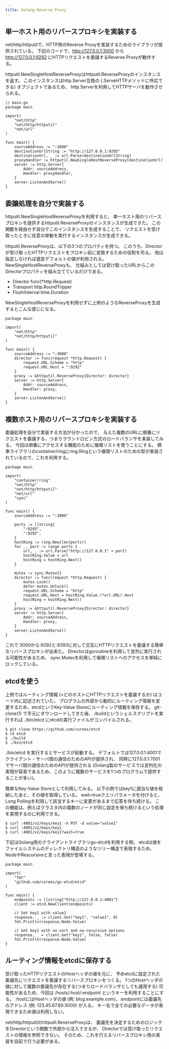 ```yaml
---
title: Golang Reverse Proxy
---
```


## 単一ホスト用のリバースプロキシを実装する
net/http/httputilで、HTTP用のReverse Proxyを実装するためのライブラリが提供されている。
下記のコードで、http://127.0.0.1:3000 から http://127.0.0.1:9292 にHTTPリクエストを委譲するReverse Proxyが動作する。

httputil.NewSingleHostReverseProxyはhttputil.ReverseProxyのインスタンスを返す。
このインスタンスはhttp.Server互換の (.ServeHTTPメソッドに呼応できる) オブジェクトであるため、
http.Serverを利用してHTTPサーバを動作させられる。

```
// main.go
package main

import(
	"net/http"
	"net/http/httputil"
	"net/url"
)

func main() {
	sourceAddress := ":3000"
	destinationUrlString := "http://127.0.0.1:9292"
	destinationUrl, _ := url.Parse(destinationUrlString)
	proxyHandler := httputil.NewSingleHostReverseProxy(destinationUrl)
	server := http.Server{
		Addr: sourceAddress,
		Handler: proxyHandler,
	}
	server.ListenAndServe()
}
```

## 委譲処理を自分で実装する
httputil.NewSingleHostReverseProxyを利用すると、
単一ホスト用のリバースプロキシを提供するhttputil.ReverseProxyのインスタンスが生成できた。
この関数を経由せず自分でこのインスタンスを生成することで、
リクエストを受け取ったときに任意の挙動を実行するインスタンスが生成できる。

httputil.ReverseProxyは、以下の3つのプロパティを持つ。
このうち、Directorが受け取ったHTTPリクエストをプロキシ前に変換するための役割を司る。
他は指定しなければ適宜デフォルトの値が利用される。
NewSingleHostReverseProxyも、
仕組みとしては受け取ったURLからこのDirectorプロパティを組み立てているだけである。

* Director func(*http.Request)
* Transport http.RoundTripper
* FlushInterval time.Duration

NewSingleHostReverseProxyを利用せずに上例のようなReverseProxyを生成するとこんな感じになる。

```
package main

import(
	"net/http"
	"net/http/httputil"
)

func main() {
	sourceAddress := ":3000"
	director := func(request *http.Request) {
		request.URL.Scheme = "http"
		request.URL.Host = ":9292"
	}
	proxy := &httputil.ReverseProxy{Director: director}
	server := http.Server{
		Addr: sourceAddress,
		Handler: proxy,
	}
	server.ListenAndServe()
}
```

## 複数ホスト用のリバースプロキシを実装する
委譲処理を自分で実装する方法が分かったので、
与えた複数のURLに順番にリクエストを委譲する、つまりラウンドロビン方式のロードバランサを実装してみる。
今回は順番にアクセスする機能のために循環リストを使うことにする。
標準ライブラリのcontainer/ringにring.Ringという循環リストのための型が実装されているので、これを利用する。

```
package main

import(
	"container/ring"
	"net/http"
	"net/http/httputil"
	"net/url"
	"sync"
)

func main() {
	sourceAddress := ":3000"

	ports := []string{
		":9293",
		":9292",
	}
	hostRing := ring.New(len(ports))
	for _, port := range ports {
		url, _ := url.Parse("http://127.0.0.1" + port)
		hostRing.Value = url
		hostRing = hostRing.Next()
	}

	mutex := sync.Mutex{}
	director := func(request *http.Request) {
		mutex.Lock()
		defer mutex.Unlock()
		request.URL.Scheme = "http"
		request.URL.Host = hostRing.Value.(*url.URL).Host
		hostRing = hostRing.Next()
	}
	proxy := &httputil.ReverseProxy{Director: director}
	server := http.Server{
		Addr: sourceAddress,
		Handler: proxy,
	}
	server.ListenAndServe()
}
```

これで:3000から:9292と:9393に対して交互にHTTPリクエストを委譲する簡単なリバースプロキシが出来た。
Directorはgoroutineを利用して並列に実行される可能性があるため、
sync.Mutexを利用して循環リストへのアクセスを単純にロックしている。

## etcdを使う
上例ではルーティング情報 (=どのホストにHTTPリクエストを委譲するか) はコード内に記述されていた。
プログラムの外部から動的にルーティング情報を変更するため、etcdというKey-Value Storeにルーティング情報を保存する。
git-clone(1) で手元にダウンロードしてきた後、./buildというシェルスクリプトを実行すれば
./bin/etcd にetcdの実行ファイルがコンパイルされる。

```
$ git clone https://github.com/coreos/etcd
$ cd etcd
$ ./build
$ ./bin/etcd
```

./bin/etcd を実行するとサービスが起動する。
デフォルトでは127.0.0.1:4001でクライアント・サーバ間の通信のためのAPIが提供され、
同時に127.0.0.1:7001でサーバ間の通信のためのAPIが提供される
(Golang製のサービスでは並列化の実現が容易であるため、このように複数のサービスを1つのプログラムで提供することが多い)。

簡単なKey-Value Storeとして利用してみる。
以下の例ではkey1に適当な値を格納したあと、その値を取得している。
wait=trueクエリパラメータを付けると、Long Pollingを利用して該当するキーに変更があるまで応答を待ち続ける。
この機能は、例えばクラスタ内の複数のノードが同じ設定を保ち続けるという処理を実現するのに利用できる。

```
$ curl :4001/v2/keys/key1 -X PUT -d value="value1"
$ curl :4001/v2/keys/key1
$ curl :4001/v2/keys/key1?wait=true
```

下記はGolang用のクライアントライブラリgo-etcdを利用する例。
etcdは値をファイルシステムのディレクトリ構造のようなツリー構造で表現するため、
NodeやRescursiveと言った表現が登場する。

```
package main

import(
	"fmt"
	"github.com/coreos/go-etcd/etcd"
)

func main() {
	endpoints := []string{"http://127.0.0.1:4001"}
	client := etcd.NewClient(endpoints)

	// Set key1 with value1
	response, _ := client.Set("key1", "value1", 0)
	fmt.Println(response.Node.Value)

	// Get key1 with no-sort and no-recursive options
	response, _ = client.Get("key1", false, false)
	fmt.Println(response.Node.Value)
}
```

## ルーティング情報をetcdに保存する
受け取ったHTTPリクエストのHostヘッダの値を元に、
予めetcdに設定された委譲先にリクエストを委譲するリバースプロキシをつくる。
1つのHostヘッダの値に対して複数の委譲先が存在する(つまりロードバランサとしても運用する)
可能性があるため、今回は /hosts/:host/:endpoint というキーを利用することにする。
:hostにはHostヘッダの値 (例: blog.example.com)、:endpointには委譲先のアドレス (例: 123.45.67.89:3000) が入る。
キー名で全ての必要なデータが表現できるため値は利用しない。

net/http/httputilのhttputil.ReverseProxyは、
委譲先を決定するためのロジックをDirectorという関数で外部から注入できるが、
Directorでは受け取ったリクエストの情報を参照できない。
そのため、これを行えるリバースプロキシ用の実装を自前で行う必要がある。

